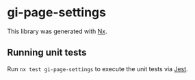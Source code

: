 # gi-page-settings

This library was generated with [Nx](https://nx.dev).

## Running unit tests

Run `nx test gi-page-settings` to execute the unit tests via [Jest](https://jestjs.io).

